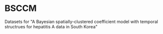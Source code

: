 # BSCCM

Datasets for "A Bayesian spatially-clustered coefficient model with temporal structrues for hepatitis A data in South Korea"
